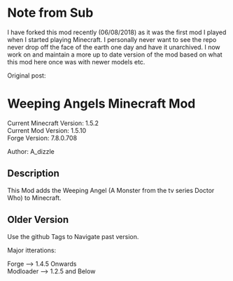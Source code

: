 Note from Sub
===========================
I have forked this mod recently (06/08/2018) as it was the first mod I played when I started playing Minecraft.
I personally never want to see the repo never drop off the face of the earth one day and have it unarchived.
I now work on and maintain a more up to date version of the mod based on what this mod here once was with newer models etc.

Original post:

Weeping Angels Minecraft Mod  
===========================

Current Minecraft Version: 1.5.2  
Current Mod Version: 1.5.10  
Forge Version: 7.8.0.708   

Author: A_dizzle  

Description
-----------
This Mod adds the Weeping Angel (A Monster from the tv series Doctor Who) to Minecraft.

Older Version
-------------

Use the github Tags to Navigate past version.  

Major itterations:  

Forge --> 1.4.5 Onwards  
Modloader --> 1.2.5 and Below 
